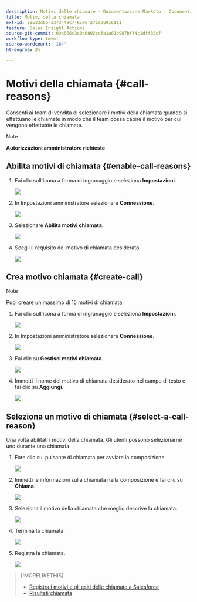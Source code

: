 ```yaml
---
description: Motivi delle chiamate - Documentazione Marketo - Documentazione del prodotto
title: Motivi della chiamata
exl-id: 82533d6b-a373-49c7-9cee-271e36916111
feature: Sales Insight Actions
source-git-commit: 09a656c3a0d0002edfa1a61b987bff4c1dff33cf
workflow-type: tm+mt
source-wordcount: '164'
ht-degree: 2%

---
```


# Motivi della chiamata {#call-reasons}

Consenti ai team di vendita di selezionare i motivi della chiamata quando si effettuano le chiamate in modo che il team possa capire il motivo per cui vengono effettuate le chiamate.

>[!NOTE]
>
>**Autorizzazioni amministratore richieste**

## Abilita motivi di chiamata {#enable-call-reasons}

1. Fai clic sull&#39;icona a forma di ingranaggio e seleziona **Impostazioni**.

   ![](assets/call-reasons-1.png)

1. In Impostazioni amministratore selezionare **Connessione**.

   ![](assets/call-reasons-2.png)

1. Selezionare **Abilita motivi chiamata**.

   ![](assets/call-reasons-3.png)

1. Scegli il requisito del motivo di chiamata desiderato.

   ![](assets/call-reasons-4.png)

## Crea motivo chiamata {#create-call}

>[!NOTE]
>
>Puoi creare un massimo di 15 motivi di chiamata.

1. Fai clic sull&#39;icona a forma di ingranaggio e seleziona **Impostazioni**.

   ![](assets/call-reasons-5.png)

1. In Impostazioni amministratore selezionare **Connessione**.

   ![](assets/call-reasons-6.png)

1. Fai clic su **Gestisci motivi chiamata**.

   ![](assets/call-reasons-7.png)

1. Immetti il nome del motivo di chiamata desiderato nel campo di testo e fai clic su **Aggiungi**.

   ![](assets/call-reasons-8.png)

## Seleziona un motivo di chiamata {#select-a-call-reason}

Una volta abilitati i motivi della chiamata. Gli utenti possono selezionarne uno durante una chiamata.

1. Fare clic sul pulsante di chiamata per avviare la composizione.

   ![](assets/call-reasons-9.png)

1. Immetti le informazioni sulla chiamata nella composizione e fai clic su **Chiama**.

   ![](assets/call-reasons-10.png)

1. Seleziona il motivo della chiamata che meglio descrive la chiamata.

   ![](assets/call-reasons-11.png)

1. Termina la chiamata.

   ![](assets/call-reasons-12.png)

1. Registra la chiamata.

   ![](assets/call-reasons-13.png)

>[!MORELIKETHIS]
>
>* [Registra i motivi e gli esiti delle chiamate a Salesforce](/help/marketo/product-docs/marketo-sales-insight/actions/phone/log-call-reasons-and-call-outcomes-to-salesforce.md)
>* [Risultati chiamata](/help/marketo/product-docs/marketo-sales-insight/actions/phone/call-outcomes.md)
